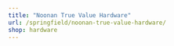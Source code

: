 ```yaml
---
title: "Noonan True Value Hardware"
url: /springfield/noonan-true-value-hardware/
shop: hardware
---
```

